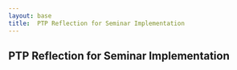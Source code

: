 ```yaml
---
layout: base
title:  PTP Reflection for Seminar Implementation
---
```


PTP Reflection for Seminar Implementation
-----------------------------------------


